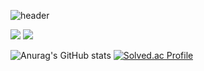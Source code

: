 ![header](https://capsule-render.vercel.app/api?type=waving&text=Jin-wooo&color=Gradient&height=180&animation=fadeIn&fontColor=9d9c9c&fontAlign=78&&fontAlignY=35&customColorList=3)

<!-- kotlin -->
<img src="https://img.shields.io/badge/Kotlin-7F52FF?style=for-the-badge&logo=kotlin&logoColor=white">   <img src="https://img.shields.io/badge/github-181717?style=for-the-badge&logo=github&logoColor=white">


![Anurag's GitHub stats](https://github-readme-stats.vercel.app/api?username=Jin-wooo&show_icons=true&theme=shadow_blue)
[![Solved.ac Profile](http://mazassumnida.wtf/api/v2/generate_badge?boj=ss62104)](https://solved.ac/ss62104/)
